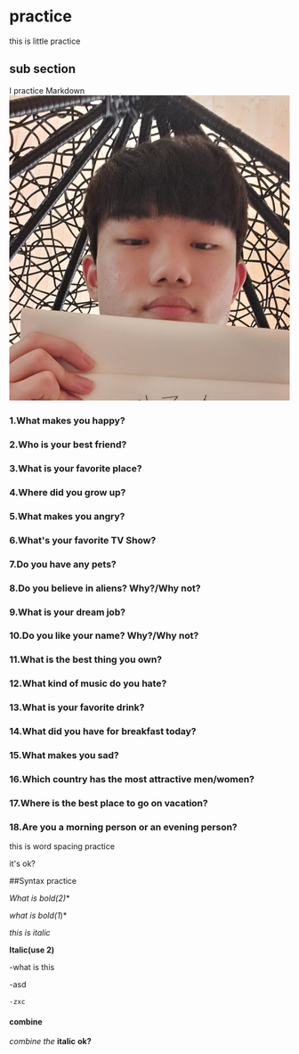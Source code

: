 # practice
this is little practice
## sub section
I practice Markdown
![My photo](https://github.com/junsujang-digipen/practice/blob/first-branch/photo.jpg)
### 1.What makes you happy?
### 2.Who is your best friend?
### 3.What is your favorite place?
### 4.Where did you grow up?
### 5.What makes you angry?
### 6.What's your favorite TV Show?
### 7.Do you have any pets?
### 8.Do you believe in aliens? Why?/Why not?
### 9.What is your dream job?
### 10.Do you like your name? Why?/Why not?
### 11.What is the best thing you own?
### 12.What kind of music do you hate?
### 13.What is your favorite drink?
### 14.What did you have for breakfast today?
### 15.What makes you sad?
### 16.Which country has the most attractive men/women?
### 17.Where is the best place to go on vacation?
### 18.Are you a morning person or an evening person?
this is word spacing practice

it's ok?

##Syntax practice

**What is bold(2*)**

*what is bold(1*)*

_this is italic_

__Italic(use 2)__

-what is this

-asd

	-zxc


#### combine

*combine* _the_ __italic__ **ok?**
